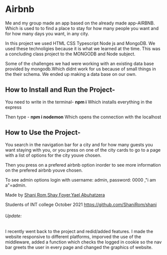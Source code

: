 # Airbnb

Me and my group made an app based on the already made app-AIRBNB. Which is used to to find a place to stay for how many people you want and for how many days you want, in any city.

In this project we used HTML CSS Typescript Node js and MongoDB. We used these technoligies because it is what we learned at the time.    This was 
a concluding class project to the MONGODB and Node subject.

Some of the challenges we had were working with an existing data base provided by mongodb.Which didnt work for us because of small things in the their schema.
We ended up making a data base on our own.

## How to Install and Run the Project-
You need to write in the terminal- **npm i** 
Which installs everything in the express

Then type  - **npm i nodemon**
Which opens the connection with the localhost

## How to Use the Project-
You search in the navigation bar for a city and for how many guests you want staying with you, or you press on one of the city cards to go to a page with 
a list of options for the city youve chosen. 

Then you press on a prefered airbnb option inorder to see more information on the prefered airbnb youve chosen.

To see admin options login with username: admin, password: 0000 ,"i am a"=admin.

Made by
[Shani Rom](https://www.linkedin.com/in/shani-rom-0a8b3a242/),[Shay Foyer](https://www.linkedin.com/in/shay-foyer-aa310118a/),[Yael Abuhatzera ](https://www.linkedin.com/in/yael-abuhatzira/)

Students of INT college October 2021
https://github.com/ShaniRom/shani


###### Update:
 I recently went back to the project and redid/added features. I made the website responsive to different platforms, imporved the use of the middleware, added a function which checks the logged in cookie so the nav bar greets the user in every page and changed the graphics of website.




